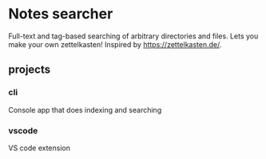 # Notes searcher

Full-text and tag-based searching of arbitrary directories and files.
Lets you make your own zettelkasten! Inspired by https://zettelkasten.de/.

## projects

### cli

Console app that does indexing and searching

### vscode

VS code extension
